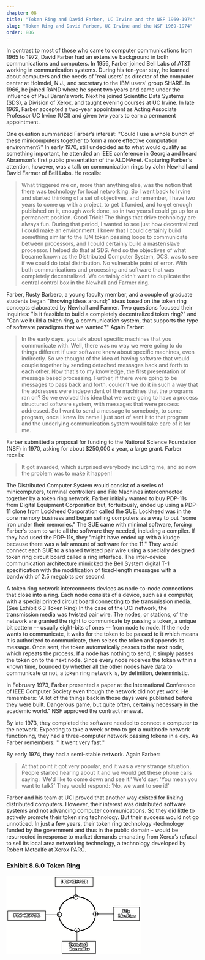 ```yaml
---
chapter: 08
title: "Token Ring and David Farber, UC Irvine and the NSF 1969-1974"
slug: "Token Ring and David Farber, UC Irvine and the NSF 1969-1974"
order: 806
---
```


In contrast to most of those who came to computer communications from 1965 to 1972, David Farber had an extensive background in both communications and computers. In 1956, Farber joined Bell Labs of AT&T working in communication systems. During his ten-year stay, he learned about computers and the needs of 'real users' as director of the computer center at Holmdel, N.J., and secretary to the IBM users' group SHARE. In 1966, he joined RAND where he spent two years and came under the influence of Paul Baran’s work. Next he joined Scientific Data Systems (SDS), a Division of Xerox, and taught evening courses at UC Irvine. In late 1969, Farber accepted a two-year appointment as Acting Associate Professor UC Irvine (UCI) and given two years to earn a permanent appointment.

One question summarized Farber’s interest: "Could I use a whole bunch of these minicomputers together to form a more effective computation environment?" In early 1970, still undecided as to what would qualify as something important, he attended an IEEE conference in Georgia and heard Abramson’s first public presentation of the ALOHAnet. Capturing Farber's attention, however, was a talk on communication rings by John Newhall and David Farmer of Bell Labs. He recalls:

>What triggered me on, more than anything else, was the notion that there was technology for local networking. So I went back to Irvine and started thinking of a set of objectives, and remember, I have two years to come up with a project, to get it funded, and to get enough published on it, enough work done, so in two years I could go up for a permanent position. Good Trick!  The things that drive technology are always fun. During that period, I wanted to see just how decentralized I could make an environment. I knew that I could certainly build something similar to the IBM token passing loops to communicate between processors, and I could certainly build a master/slave processor. I helped do that at SDS. And so the objectives of what became known as the Distributed Computer System, DCS, was to see if we could do total distribution. No vulnerable point of error. With both communications and processing and software that was completely decentralized. We certainly didn't want to duplicate the central control box in the Newhall and Farmer ring.

Farber, Rusty Barbero, a young faculty member, and a couple of graduate students began "throwing ideas around;" ideas based on the token ring concepts elaborated by Newhall and Farmer. Two questions focused their inquiries: "Is it feasible to build a completely decentralized token ring?" and "Can we build a token ring, a communication system, that supports the type of software paradigms that we wanted?" Again Farber:

>In the early days, you talk about specific machines that you communicate with. Well, there was no way we were going to do things different if user software knew about specific machines, even indirectly. So we thought of the idea of having software that would couple together by sending detached messages back and forth to each other. Now that's to my knowledge, the first presentation of message based processing. Further, if there were going to be messages to pass back and forth, couldn't we do it in such a way that the addresses were independent of the machines that the programs ran on? So we evolved this idea that we were going to have a process structured software system, with messages that were process addressed. So I want to send a message to somebody, to some program, once I knew its name I just sort of sent it to that program and the underlying communication system would take care of it for me.

Farber submitted a proposal for funding to the National Science Foundation (NSF) in 1970, asking for about $250,000 a year, a large grant. Farber recalls:

>It got awarded, which surprised everybody including me, and so now the problem was to make it happen!

The Distributed Computer System would consist of a series of minicomputers, terminal controllers and File Machines interconnected together by a token ring network. Farber initially wanted to buy PDP-11s from Digital Equipment Corporation but, fortuitously, ended up using a PDP-11 clone from Lockheed Corporation called the SUE. Lockheed was in the core memory business and began selling computers as a way to put "some iron under their memories." The SUE came with minimal software, forcing Farber’s team to write all the software they needed, including a compiler. If they had used the PDP-11s, they "might have ended up with a kludge because there was a fair amount of software for the 11." They would connect each SUE to a shared twisted pair wire using a specially designed token ring circuit board called a ring interface. The inter-device communication architecture mimicked the Bell System digital T-1 specification with the modification of fixed-length messages with a bandwidth of 2.5 megabits per second.

A token ring network interconnects devices as node-to-node connections that close into a ring. Each node consists of a device, such as a computer, with a special printed circuit board connecting to the transmission media. (See Exhibit 6.3 Token Ring) In the case of the UCI network, the transmission media was twisted pair wire. The nodes, or stations, of the network are granted the right to communicate by passing a token, a unique bit pattern -- usually eight-bits of ones -- from node to node. If the node wants to communicate, it waits for the token to be passed to it which means it is authorized to communicate, then seizes the token and appends its message. Once sent, the token automatically passes to the next node, which repeats the process. If a node has nothing to send, it simply passes the token on to the next node. Since every node receives the token within a known time, bounded by whether all the other nodes have data to communicate or not, a token ring network is, by definition, deterministic.

In February 1973, Farber presented a paper at the International Conference of IEEE Computer Society even though the network did not yet work. He remembers: "A lot of the things back in those days were published before they were built. Dangerous game, but quite often, certainly necessary in the academic world." NSF approved the contract renewal.

By late 1973, they completed the software needed to connect a computer to the network. Expecting to take a week or two to get a multinode network functioning, they had a three-computer network passing tokens in a day. As Farber remembers: " It went very fast."

By early 1974, they had a semi-stable network. Again Farber:

>At that point it got very popular, and it was a very strange situation. People started hearing about it and we would get these phone calls saying: 'We'd like to come down and see it.' We'd say: 'You mean you want to talk?' They would respond: 'No, we want to see it!'

Farber and his team at UCI proved that another way existed for linking distributed computers. However, their interest was distributed software systems and not advancing computer communications. So they did little to actively promote their token ring technology. But their success would not go unnoticed. In just a few years, their token ring technology -technology funded by the government and thus in the public domain - would be resurrected in response to market demands emanating from Xerox’s refusal to sell its local area networking technology, a technology developed by Robert Metcalfe at Xerox PARC.

### Exhibit 8.6.0 Token Ring

![diagram of token ring network](/assets/img/ex_8.6.0_token_ring.png)
